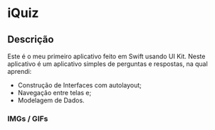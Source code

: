 # iQuiz

## Descrição
Este é o meu primeiro aplicativo feito em Swift usando UI Kit.
Neste aplicativo é um aplicativo simples de perguntas e respostas, na qual aprendi:
 - Construção de Interfaces com autolayout;
 - Navegação entre telas e;
 - Modelagem de Dados.

### IMGs / GIFs